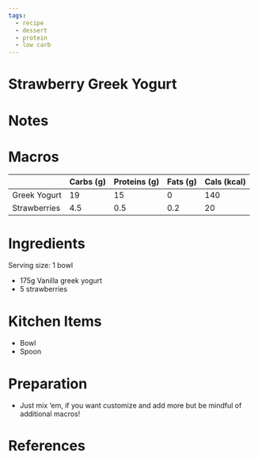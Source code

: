 ```yaml
---
tags:
  - recipe
  - dessert
  - protein
  - low carb
---
```

# Strawberry Greek Yogurt

# Notes

# Macros

|  | Carbs (g) | Proteins (g) | Fats (g) | Cals (kcal) |
| --- | --- | --- | --- | --- |
| Greek Yogurt | 19 | 15 | 0 | 140 |
| Strawberries | 4.5 | 0.5 | 0.2 | 20 |

# Ingredients

Serving size: 1 bowl

- 175g Vanilla greek yogurt
- 5 strawberries

# Kitchen Items

- Bowl
- Spoon

# Preparation

- Just mix ‘em, if you want customize and add more but be mindful of additional macros!

# References